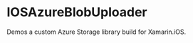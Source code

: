 IOSAzureBlobUploader
====================

Demos a custom Azure Storage library build for Xamarin.iOS.
